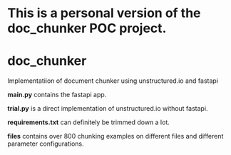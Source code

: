 # This is a personal version of the doc_chunker POC project.


# doc_chunker  
Implementatiion of document chunker using unstructured.io and fastapi

**main.py** contains the fastapi app.

**trial.py** is a direct implementation of unstructured.io without fastapi.

**requirements.txt** can definitely be trimmed down a lot.

**files** contains over 800 chunking examples on different files and different parameter configurations.
